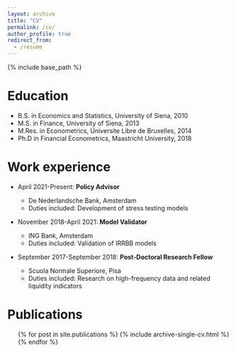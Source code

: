 ```yaml
---
layout: archive
title: "CV"
permalink: /cv/
author_profile: true
redirect_from:
  - /resume
---
```


{% include base_path %}

Education
======
* B.S. in Economics and Statistics, University of Siena, 2010
* M.S. in Finance, University of Siena, 2013
* M.Res. in Econometrics, Universite Libre de Bruxelles, 2014
* Ph.D in Financial Econometrics, Maastricht University, 2018

Work experience
======
* April 2021-Present: __Policy Advisor__
  * De Nederlandsche Bank, Amsterdam
  * Duties included: Development of stress testing models

* November 2018-April 2021: __Model Validator__
  * ING Bank, Amsterdam
  * Duties included: Validation of IRRBB models 
  
* September 2017-September 2018: __Post-Doctoral Research Fellow__
  * Scuola Normale Superiore, Pisa
  * Duties included: Research on high-frequency data and related liquidity indicators
  


Publications
======
  <ul>{% for post in site.publications %}
    {% include archive-single-cv.html %}
  {% endfor %}</ul>
  

